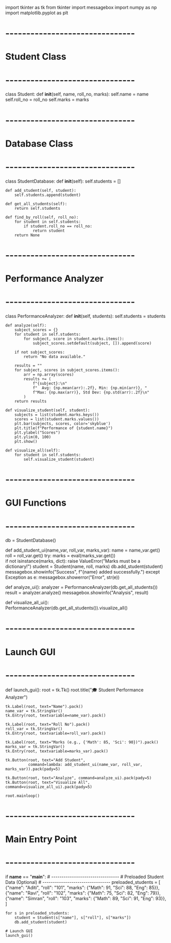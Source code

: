 import tkinter as tk
from tkinter import messagebox
import numpy as np
import matplotlib.pyplot as plt

# -------------------------------
# Student Class
# -------------------------------
class Student:
    def __init__(self, name, roll_no, marks):
        self.name = name
        self.roll_no = roll_no
        self.marks = marks  

# -------------------------------
# Database Class
# -------------------------------
class StudentDatabase:
    def __init__(self):
        self.students = []

    def add_student(self, student):
        self.students.append(student)

    def get_all_students(self):
        return self.students

    def find_by_roll(self, roll_no):
        for student in self.students:
            if student.roll_no == roll_no:
                return student
        return None

# -------------------------------
# Performance Analyzer
# -------------------------------
class PerformanceAnalyzer:
    def __init__(self, students):
        self.students = students

    def analyze(self):
        subject_scores = {}
        for student in self.students:
            for subject, score in student.marks.items():
                subject_scores.setdefault(subject, []).append(score)

        if not subject_scores:
            return "No data available."

        results = ""
        for subject, scores in subject_scores.items():
            arr = np.array(scores)
            results += (
                f"{subject}:\n"
                f"  Avg: {np.mean(arr):.2f}, Min: {np.min(arr)}, "
                f"Max: {np.max(arr)}, Std Dev: {np.std(arr):.2f}\n"
            )
        return results

    def visualize_student(self, student):
        subjects = list(student.marks.keys())
        scores = list(student.marks.values())
        plt.bar(subjects, scores, color='skyblue')
        plt.title(f"Performance of {student.name}")
        plt.ylabel("Scores")
        plt.ylim(0, 100)
        plt.show()

    def visualize_all(self):
        for student in self.students:
            self.visualize_student(student)

# -------------------------------
# GUI Functions
# -------------------------------
db = StudentDatabase()

def add_student_ui(name_var, roll_var, marks_var):
    name = name_var.get()
    roll = roll_var.get()
    try:
        marks = eval(marks_var.get())  
        if not isinstance(marks, dict):
            raise ValueError("Marks must be a dictionary!")
        student = Student(name, roll, marks)
        db.add_student(student)
        messagebox.showinfo("Success", f"{name} added successfully.")
    except Exception as e:
        messagebox.showerror("Error", str(e))

def analyze_ui():
    analyzer = PerformanceAnalyzer(db.get_all_students())
    result = analyzer.analyze()
    messagebox.showinfo("Analysis", result)

def visualize_all_ui():
    PerformanceAnalyzer(db.get_all_students()).visualize_all()

# -------------------------------
# Launch GUI
# -------------------------------
def launch_gui():
    root = tk.Tk()
    root.title("🎓 Student Performance Analyzer")

    tk.Label(root, text="Name").pack()
    name_var = tk.StringVar()
    tk.Entry(root, textvariable=name_var).pack()

    tk.Label(root, text="Roll No").pack()
    roll_var = tk.StringVar()
    tk.Entry(root, textvariable=roll_var).pack()

    tk.Label(root, text="Marks (e.g., {'Math': 85, 'Sci': 90})").pack()
    marks_var = tk.StringVar()
    tk.Entry(root, textvariable=marks_var).pack()

    tk.Button(root, text="Add Student",
              command=lambda: add_student_ui(name_var, roll_var, marks_var)).pack(pady=5)

    tk.Button(root, text="Analyze", command=analyze_ui).pack(pady=5)
    tk.Button(root, text="Visualize All", command=visualize_all_ui).pack(pady=5)

    root.mainloop()

# -------------------------------
# Main Entry Point
# -------------------------------
if __name__ == "__main__":
    # ---------------------------------
    # Preloaded Student Data (Optional)
    # ---------------------------------
    preloaded_students = [
        {"name": "Aditi", "roll": "101", "marks": {"Math": 91, "Sci": 88, "Eng": 85}},
        {"name": "Ravi", "roll": "102", "marks": {"Math": 75, "Sci": 82, "Eng": 79}},
        {"name": "Simran", "roll": "103", "marks": {"Math": 89, "Sci": 91, "Eng": 93}},
    ]

    for s in preloaded_students:
        student = Student(s["name"], s["roll"], s["marks"])
        db.add_student(student)

    # Launch GUI
    launch_gui()    
